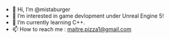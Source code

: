 - 👋 Hi, I’m @mistaburger
- 👀 I’m interested in game devlopment under Unreal Engine 5! 
- 🌱 I’m currently learning C++.
- 📫 How to reach me : maitre.pizza1@gmail.com

<!---
mistaburger/mistaburger is a ✨ special ✨ repository because its `README.md` (this file) appears on your GitHub profile.
You can click the Preview link to take a look at your changes.
--->
